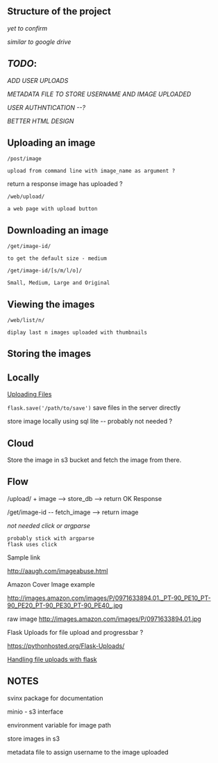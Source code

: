 ## Structure of the project
*yet to confirm*

*similar to google drive*

## *TODO*: 
*ADD USER UPLOADS*

*METADATA FILE TO STORE USERNAME AND IMAGE UPLOADED*

*USER AUTHNTICATION --?*

*BETTER HTML DESIGN*

## Uploading an image

`/post/image`

    upload from command line with image_name as argument ?

return a response image has uploaded ?

`/web/upload/`

    a web page with upload button

## Downloading an image

`/get/image-id/`
    
    to get the default size - medium

`/get/image-id/[s/m/l/o]/`
    
    Small, Medium, Large and Original

## Viewing the images

`/web/list/n/`

    diplay last n images uploaded with thumbnails


## Storing the images

## Locally 
[Uploading Files](https://flask.palletsprojects.com/en/1.1.x/patterns/fileuploads/#uploading-files)

`flask.save('/path/to/save')`
save files in the server directly

store image locally using sql lite -- probably not needed ?

## Cloud

Store the image in s3 bucket and fetch the image from there.

## Flow

/upload/ + image  --> store_db --> return OK Response

/get/image-id  -- fetch_image --> return image


*not needed*
*click or argparse*
    
    probably stick with argparse
    flask uses click

Sample link

http://aaugh.com/imageabuse.html

Amazon Cover Image example  

http://images.amazon.com/images/P/0971633894.01._PT-90_PE10_PT-90_PE20_PT-90_PE30_PT-90_PE40_.jpg

raw image
    http://images.amazon.com/images/P/0971633894.01.jpg


Flask Uploads for file upload and progressbar ?

https://pythonhosted.org/Flask-Uploads/

[Handling file uploads with flask](https://blog.miguelgrinberg.com/post/handling-file-uploads-with-flask)


## NOTES

svinx package for documentation 

minio - s3 interface

environment variable for image path

store images in s3

metadata file to assign username to the image uploaded